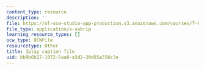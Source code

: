 ```yaml
---
content_type: resource
description: ''
file: https://ol-ocw-studio-app-production.s3.amazonaws.com/courses/7-91j-foundations-of-computational-and-systems-biology-spring-2014/bb9b6b2710725aa0a5d220d85a356c3e_iKLvCuFD1MA.vtt
file_type: application/x-subrip
learning_resource_types: []
ocw_type: OCWFile
resourcetype: Other
title: 3play caption file
uid: bb9b6b27-1072-5aa0-a5d2-20d85a356c3e
---
```

